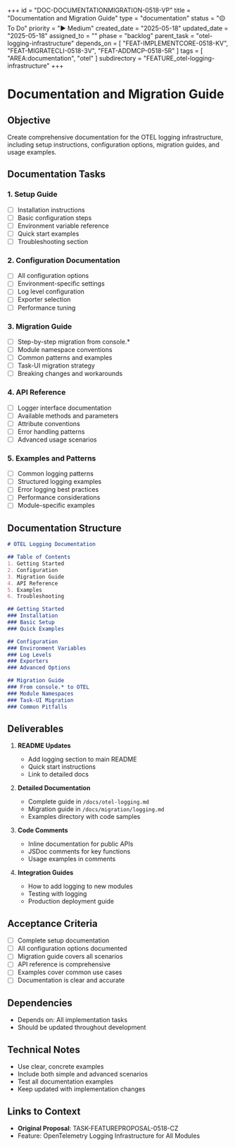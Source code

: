 +++
id = "DOC-DOCUMENTATIONMIGRATION-0518-VP"
title = "Documentation and Migration Guide"
type = "documentation"
status = "🟡 To Do"
priority = "▶️ Medium"
created_date = "2025-05-18"
updated_date = "2025-05-18"
assigned_to = ""
phase = "backlog"
parent_task = "otel-logging-infrastructure"
depends_on = [
  "FEAT-IMPLEMENTCORE-0518-KV",
  "FEAT-MIGRATECLI-0518-3V",
  "FEAT-ADDMCP-0518-5R"
]
tags = [ "AREA:documentation", "otel" ]
subdirectory = "FEATURE_otel-logging-infrastructure"
+++

# Documentation and Migration Guide

## Objective
Create comprehensive documentation for the OTEL logging infrastructure, including setup instructions, configuration options, migration guides, and usage examples.

## Documentation Tasks

### 1. Setup Guide
- [ ] Installation instructions
- [ ] Basic configuration steps
- [ ] Environment variable reference
- [ ] Quick start examples
- [ ] Troubleshooting section

### 2. Configuration Documentation
- [ ] All configuration options
- [ ] Environment-specific settings
- [ ] Log level configuration
- [ ] Exporter selection
- [ ] Performance tuning

### 3. Migration Guide
- [ ] Step-by-step migration from console.*
- [ ] Module namespace conventions
- [ ] Common patterns and examples
- [ ] Task-UI migration strategy
- [ ] Breaking changes and workarounds

### 4. API Reference
- [ ] Logger interface documentation
- [ ] Available methods and parameters
- [ ] Attribute conventions
- [ ] Error handling patterns
- [ ] Advanced usage scenarios

### 5. Examples and Patterns
- [ ] Common logging patterns
- [ ] Structured logging examples
- [ ] Error logging best practices
- [ ] Performance considerations
- [ ] Module-specific examples

## Documentation Structure

```markdown
# OTEL Logging Documentation

## Table of Contents
1. Getting Started
2. Configuration
3. Migration Guide
4. API Reference
5. Examples
6. Troubleshooting

## Getting Started
### Installation
### Basic Setup
### Quick Examples

## Configuration
### Environment Variables
### Log Levels
### Exporters
### Advanced Options

## Migration Guide
### From console.* to OTEL
### Module Namespaces
### Task-UI Migration
### Common Pitfalls
```

## Deliverables

1. **README Updates**
   - Add logging section to main README
   - Quick start instructions
   - Link to detailed docs

2. **Detailed Documentation**
   - Complete guide in `/docs/otel-logging.md`
   - Migration guide in `/docs/migration/logging.md`
   - Examples directory with code samples

3. **Code Comments**
   - Inline documentation for public APIs
   - JSDoc comments for key functions
   - Usage examples in comments

4. **Integration Guides**
   - How to add logging to new modules
   - Testing with logging
   - Production deployment guide

## Acceptance Criteria

- [ ] Complete setup documentation
- [ ] All configuration options documented
- [ ] Migration guide covers all scenarios
- [ ] API reference is comprehensive
- [ ] Examples cover common use cases
- [ ] Documentation is clear and accurate

## Dependencies
- Depends on: All implementation tasks
- Should be updated throughout development

## Technical Notes
- Use clear, concrete examples
- Include both simple and advanced scenarios
- Test all documentation examples
- Keep updated with implementation changes

## Links to Context
- **Original Proposal**: TASK-FEATUREPROPOSAL-0518-CZ
- Feature: OpenTelemetry Logging Infrastructure for All Modules
